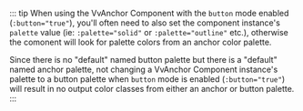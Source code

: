 ::: tip
When using the VvAnchor Component with the `button` mode enabled (`:button="true"`), you'll often need to also set the component instance's `palette` value (ie: `:palette="solid"` or `:palette="outline"` etc.), otherwise the comonent will look for palette colors from an anchor color palette.

Since there is no "default" named button palette but there is a "default" named anchor palette, not changing a VvAnchor Component instance's palette to a button palette when `button` mode is enabled (`:button="true"`) will result in no output color classes from either an anchor or button palette.
:::